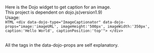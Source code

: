 Here is the Dojo widget to get caption for an image.
<br />This project is dependent on dojo.js(version1.9)
<br />Usage:
<br />
```HTML <div data-dojo-type="ImageCaptionator" data-dojo-props="image:'imageURL', imageHeight:'500px', imageWidth:'350px', caption:'Hello World', captionPosition:'top'"> </div>```

<br />All the tags in the  data-dojo-props are self explanatory.
